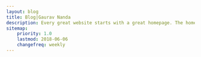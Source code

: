 ```yaml
---
layout: blog
title: Blog|Gaurav Nanda
description: Every great website starts with a great homepage. The homepage tells your viewers what your site is all about and gives your viewers a place to come back to.
sitemap:
    priority: 1.0
    lastmod: 2018-06-06
    changefreq: weekly
---
```

